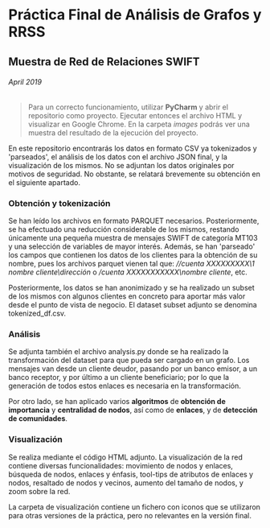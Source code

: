 # Práctica Final de Análisis de Grafos y RRSS
## Muestra de Red de Relaciones SWIFT

###### April 2019

> Para un correcto funcionamiento, utilizar **PyCharm** y abrir el repositorio como proyecto. Ejecutar entonces el archivo HTML y visualizar en Google Chrome. En la carpeta _images_ podrás ver una muestra del resultado de la ejecución del proyecto.

En este repositorio encontrarás los datos en formato CSV ya tokenizados y 'parseados', el análisis de los datos con el archivo JSON final, y la visualización de los mismos. 
No se adjuntan los datos originales por motivos de  seguridad. No obstante, se relatará brevemente su obtención en el siguiente apartado.

### Obtención y tokenización
Se han leído los archivos en formato PARQUET necesarios. Posteriormente, se ha efectuado una reducción considerable de los mismos, restando únicamente una pequeña muestra de mensajes SWIFT de categoría MT103 y una selección de variables de mayor interés. Además, se han 'parseado' los campos que contienen los datos de los clientes para la obtención de su nombre, pues los archivos parquet vienen tal que: _//cuenta XXXXXXXXX\1 nombre cliente\dirección_ o _/cuenta XXXXXXXXXXX\nombre cliente_, etc.

Posteriormente, los datos se han anonimizado y se ha realizado un subset de los mismos con algunos clientes en concreto para aportar más valor desde el punto de vista de negocio. El dataset subset adjunto se denomina tokenized_df.csv.

### Análisis
Se adjunta también el archivo analysis.py donde se ha realizado la transformación del dataset para que pueda ser cargado en un grafo. Los mensajes van desde un cliente deudor, pasando por un banco emisor, a un banco receptor, y por último a un cliente beneficiario; por lo que la generación de todos estos enlaces es necesaria en la transformación.

Por otro lado, se han aplicado varios **algoritmos** de **obtención de importancia** y **centralidad de nodos**, así como de **enlaces**, y de **detección de comunidades**.

### Visualización
Se realiza mediante el código HTML adjunto. La visualización de la red contiene diversas funcionalidades: movimiento de nodos y enlaces, búsqueda de nodos, enlaces y énfasis, tool-tips de atributos de enlaces y nodos, resaltado de nodos y vecinos, aumento del tamaño de nodos, y zoom sobre la red.

La carpeta de visualización contiene un fichero con iconos que se utilizaron para otras versiones de la práctica, pero no relevantes en la versión final.
